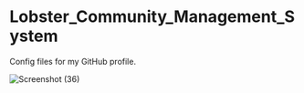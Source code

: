 # Lobster_Community_Management_System
Config files for my GitHub profile.

![Screenshot (36)](https://user-images.githubusercontent.com/62010115/142184131-fad88826-fb37-4706-a34a-ffc36a8749ea.png)
